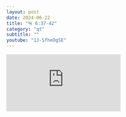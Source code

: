 ```yaml
---
layout: post
date: 2024-06-22
title: "눅 6:37-42"
category: "qt"
subtitle: ""
youtube: "1J-SfheOgSE"
---
```


<div class="youtube margin-large">
    <iframe src="https://www.youtube.com/embed/1J-SfheOgSE" title="YouTube video player" frameborder="0" allow="accelerometer; autoplay; clipboard-write; encrypted-media; gyroscope; picture-in-picture; web-share" allowfullscreen></iframe>
</div>

